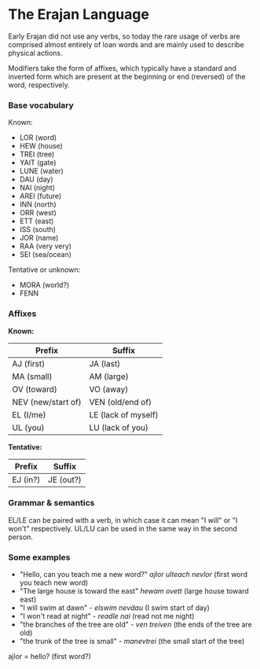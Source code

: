 # The Erajan Language

Early Erajan did not use any verbs, so today the rare usage of verbs are comprised almost entirely of loan words and are mainly used to describe physical actions.

Modifiers take the form of affixes, which typically have a standard and inverted form which are present at the beginning or end (reversed) of the word, respectively.

### Base vocabulary

Known:
- LOR (word)
- HEW (house)
- TREI (tree)
- YAIT (gate)
- LUNE (water)
- DAU (day)
- NAI (night)
- AREI (future)
- INN (north)
- ORR (west)
- ETT (east)
- ISS (south)
- JOR (name)
- RAA (very very)
- SEI (sea/ocean)

Tentative or unknown:
- MORA (world?)
- FENN

### Affixes

**Known:**

| Prefix                   | Suffix                   |
|--------------------------|--------------------------|
| AJ (first)               | JA (last)                |
| MA (small)               | AM (large)               |
| OV (toward)              | VO (away)                |
| NEV (new/start of)       | VEN (old/end of)         |
| EL (I/me)                | LE (lack of myself)      |
| UL (you)                 | LU (lack of you)         |

**Tentative:**

| Prefix                   | Suffix                   |
|--------------------------|--------------------------|
| EJ (in?)                 | JE (out?)                |


### Grammar & semantics

EL/LE can be paired with a verb, in which case it can mean "I will" or "I won't" respectively. UL/LU can be used in the same way in the second person.

### Some examples

- "Hello, can you teach me a new word?" _ajlor ulteach nevlor_ (first word you teach new word)
- "The large house is toward the east" _hewam ovett_ (large house toward east)
- "I will swim at dawn" - _elswim nevdau_ (I swim start of day)
- "I won't read at night" - _readle nai_ (read not me night)
- "the branches of the tree are old" - _ven treiven_ (the ends of the tree are old)
- "the trunk of the tree is small" - _manevtrei_ (the small start of the tree)

ajlor = hello? (first word?)

